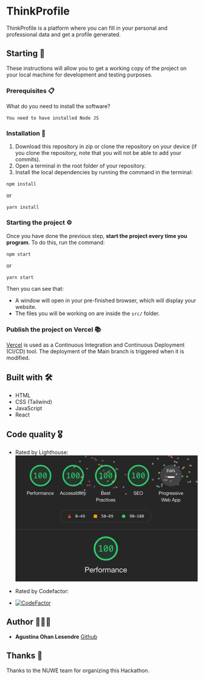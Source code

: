 # ThinkProfile

ThinkProfile is a platform where you can fill in your personal and professional data and get a profile generated.

## Starting 🚀

These instructions will allow you to get a working copy of the project on your local machine for development and testing purposes.

### Prerequisites 📋

What do you need to install the software?

```
You need to have installed Node JS
```

### Installation 🔧

1. Download this repository in zip or clone the repository on your device (if you clone the repository, note that you will not be able to add your commits).
2. Open a terminal in the root folder of your repository.
3. Install the local dependencies by running the command in the terminal:

```
npm install
```

or

```
yarn install
```

### Starting the project ⚙️

Once you have done the previous step, **start the project every time you program**. To do this, run the command:

```
npm start
```

or

```
yarn start
```

Then you can see that:

- A window will open in your pre-finished browser, which will display your website.
- The files you will be working on are inside the `src/` folder.

### Publish the project on Vercel 📚

[Vercel](https://www.vercel.com/) is used as a Continuous Integration and Continuous Deployment (CI/CD) tool.
The deployment of the Main branch is triggered when it is modified.

## Built with 🛠️

- HTML
- CSS (Tailwind)
- JavaScript
- React

## Code quality 🎖

- Rated by Lighthouse:
  ![lighthouse](lighthouse.png)
- Rated by Codefactor:

- [![CodeFactor](https://www.codefactor.io/repository/github/agustinaoh/think-profile/badge)](https://www.codefactor.io/repository/github/agustinaoh/think-profile)

## Author 👩🏼‍💻

- **Agustina Ohan Lesendre** [Github](https://github.com/Agustinaoh)

## Thanks 🎉

Thanks to the NUWE team for organizing this Hackathon.
